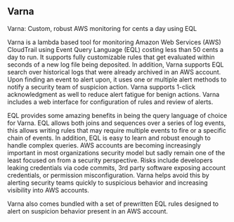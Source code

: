 ## Varna

Varna: Custom, robust AWS monitoring for cents a day using EQL

Varna is a lambda based tool for monitoring Amazon Web Services (AWS) CloudTrail using Event Query Language (EQL) costing less than 50 cents a day to run. It supports fully customizable rules that get evaluated within seconds of a new log file being deposited. In addition, Varna supports EQL search over historical logs that were already archived in an AWS account. Upon finding an event to alert upon, it uses one or multiple alert methods to notify a security team of suspicion action. Varna supports 1-click acknowledgment as well to reduce alert fatigue for benign actions. Varna includes a web interface for configuration of rules and review of alerts.

EQL provides some amazing benefits in being the query language of choice for Varna. EQL allows both joins and sequences over a series of log events, this allows writing rules that may require multiple events to fire or a specific chain of events. In addition, EQL is easy to learn and robust enough to handle complex queries. AWS accounts are becoming increasingly important in most organizations security model but sadly remain one of the least focused on from a security perspective. Risks include developers leaking credentials via code commits, 3rd party software exposing account credentials, or permission misconfiguration. Varna helps avoid this by alerting security teams quickly to suspicious behavior and increasing visibility into AWS accounts.

Varna also comes bundled with a set of prewritten EQL rules designed to alert on suspicion behavior present in an AWS account.
